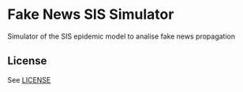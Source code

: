 # Fake News SIS Simulator

Simulator of the SIS epidemic model to analise fake news propagation

## License

See [LICENSE](./LICENSE)
